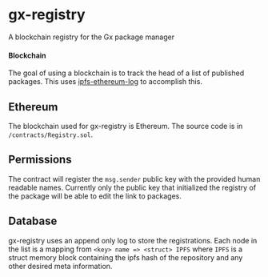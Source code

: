 # gx-registry

A blockchain registry for the Gx package manager

#### Blockchain

The goal of using a blockchain is to track the head of a list of published packages. This uses [ipfs-ethereum-log](https://github.com/nginnever/ipfs-ethereum-log) to accomplish this.

## Ethereum

The blockchain used for gx-registry is Ethereum. The source code is in ```/contracts/Registry.sol```. 

## Permissions

The contract will register the ```msg.sender``` public key with the provided human readable names. Currently only the public key that initialized the registry of the package will be able to edit the link to packages.

## Database

gx-registry uses an append only log to store the registrations. Each node in the list is a mapping from ```<key> name => <struct> IPFS``` where ```IPFS``` is a struct memory block containing the ipfs hash of the repository and any other desired meta information. 

